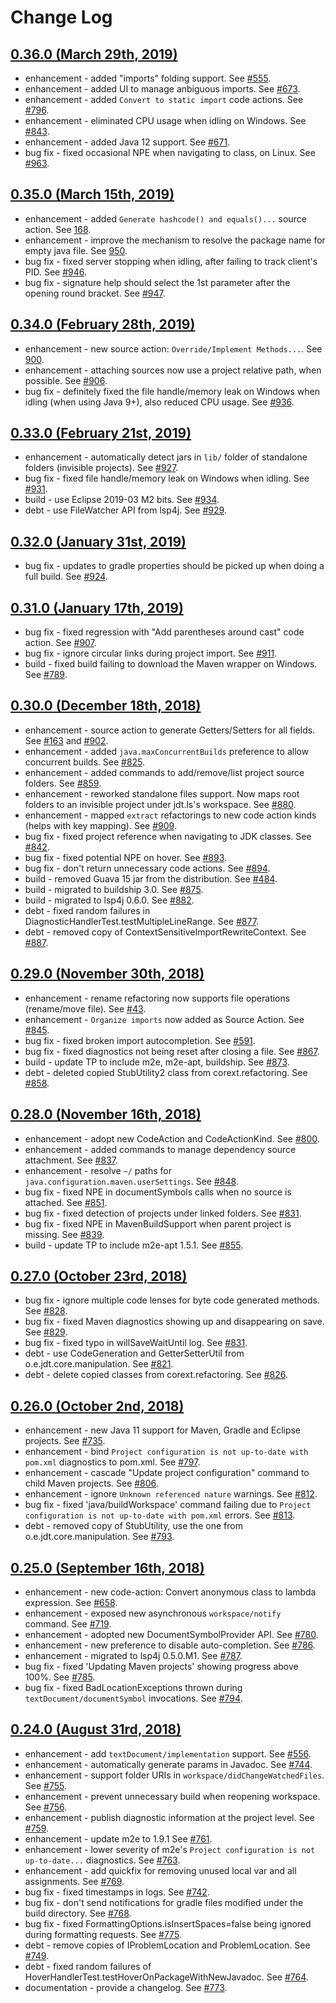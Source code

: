 # Change Log

## [0.36.0 (March 29th, 2019)](https://github.com/eclipse/eclipse.jdt.ls/milestone/53?closed=1)
* enhancement - added "imports" folding support. See [#555](https://github.com/redhat-developer/vscode-java/issues/555).
* enhancement - added UI to manage anbiguous imports. See [#673](https://github.com/redhat-developer/vscode-java/issues/673).
* enhancement - added `Convert to static import` code actions. See [#796](https://github.com/redhat-developer/vscode-java/issues/796).
* enhancement - eliminated CPU usage when idling on Windows. See [#843](https://github.com/redhat-developer/vscode-java/pull/843).
* enhancement - added Java 12 support. See [#671](https://github.com/redhat-developer/vscode-java/issues/671).
* bug fix - fixed occasional NPE when navigating to class, on Linux. See [#963](https://github.com/eclipse/eclipse.jdt.ls/issues/963).

## [0.35.0 (March 15th, 2019)](https://github.com/eclipse/eclipse.jdt.ls/milestone/52?closed=1)
* enhancement - added `Generate hashcode() and equals()...` source action. See [168](https://github.com/eclipse/eclipse.jdt.ls/issues/168).
* enhancement - improve the mechanism to resolve the package name for empty java file. See [950](https://github.com/eclipse/eclipse.jdt.ls/pull/950).
* bug fix - fixed server stopping when idling, after failing to track client's PID. See [#946](https://github.com/eclipse/eclipse.jdt.ls/issues/946).
* bug fix - signature help should select the 1st parameter after the opening round bracket. See [#947](https://github.com/eclipse/eclipse.jdt.ls/issues/947).

## [0.34.0 (February 28th, 2019)](https://github.com/eclipse/eclipse.jdt.ls/milestone/51?closed=1)
* enhancement - new source action: `Override/Implement Methods...`. See [900](https://github.com/eclipse/eclipse.jdt.ls/issues/900).
* enhancement - attaching sources now use a project relative path, when possible. See [#906](https://github.com/eclipse/eclipse.jdt.ls/issues/906).
* bug fix - definitely fixed the file handle/memory leak on Windows when idling (when using Java 9+), also reduced CPU usage. See [#936](https://github.com/eclipse/eclipse.jdt.ls/pull/936).

## [0.33.0 (February 21st, 2019)](https://github.com/eclipse/eclipse.jdt.ls/milestone/50?closed=1)
* enhancement - automatically detect jars in `lib/` folder of standalone folders (invisible projects). See [#927](https://github.com/eclipse/eclipse.jdt.ls/pull/927).
* bug fix - fixed file handle/memory leak on Windows when idling. See [#931](https://github.com/eclipse/eclipse.jdt.ls/pull/931).
* build - use Eclipse 2019-03 M2 bits. See [#934](https://github.com/eclipse/eclipse.jdt.ls/pull/934).
* debt - use FileWatcher API from lsp4j. See [#929](https://github.com/eclipse/eclipse.jdt.ls/pull/929).

## [0.32.0 (January 31st, 2019)](https://github.com/eclipse/eclipse.jdt.ls/milestone/49?closed=1)
* bug fix - updates to gradle properties should be picked up when doing a full build. See [#924](https://github.com/eclipse/eclipse.jdt.ls/pull/924).

## [0.31.0 (January 17th, 2019)](https://github.com/eclipse/eclipse.jdt.ls/milestone/48?closed=1)
* bug fix - fixed regression with "Add parentheses around cast" code action. See [#907](https://github.com/eclipse/eclipse.jdt.ls/issues/907).
* bug fix - ignore circular links during project import. See [#911](https://github.com/eclipse/eclipse.jdt.ls/pull/911).
* build - fixed build failing to download the Maven wrapper on Windows. See [#789](https://github.com/eclipse/eclipse.jdt.ls/issues/789).

## [0.30.0 (December 18th, 2018)](https://github.com/eclipse/eclipse.jdt.ls/milestone/47?closed=1)
* enhancement - source action to generate Getters/Setters for all fields. See [#163](https://github.com/eclipse/eclipse.jdt.ls/issues/163) and [#902](https://github.com/eclipse/eclipse.jdt.ls/issues/902).
* enhancement - added `java.maxConcurrentBuilds` preference to allow concurrent builds. See [#825](https://github.com/eclipse/eclipse.jdt.ls/issues/825).
* enhancement - added commands to add/remove/list project source folders. See [#859](https://github.com/eclipse/eclipse.jdt.ls/pull/859).
* enhancement - reworked standalone files support. Now maps root folders to an invisible project under jdt.ls's workspace. See [#880](https://github.com/eclipse/eclipse.jdt.ls/pull/880).
* enhancement - mapped `extract` refactorings to new code action kinds (helps with key mapping). See [#909](https://github.com/eclipse/eclipse.jdt.ls/pull/909).
* bug fix - fixed project reference when navigating to JDK classes. See [#842](https://github.com/eclipse/eclipse.jdt.ls/issues/842).
* bug fix - fixed potential NPE on hover. See [#893](https://github.com/eclipse/eclipse.jdt.ls/pull/893).
* bug fix - don't return unnecessary code actions. See [#894](https://github.com/eclipse/eclipse.jdt.ls/issues/894).
* build - removed Guava 15 jar from the distribution. See [#484](https://github.com/eclipse/eclipse.jdt.ls/issues/484).
* build - migrated to buildship 3.0. See [#875](https://github.com/eclipse/eclipse.jdt.ls/issues/875).
* build - migrated to lsp4j 0.6.0. See [#882](https://github.com/eclipse/eclipse.jdt.ls/issues/882).
* debt - fixed random failures in DiagnosticHandlerTest.testMultipleLineRange. See [#877](https://github.com/eclipse/eclipse.jdt.ls/issues/877).
* debt - removed copy of ContextSensitiveImportRewriteContext. See [#887](https://github.com/eclipse/eclipse.jdt.ls/pull/887).

## [0.29.0 (November 30th, 2018)](https://github.com/eclipse/eclipse.jdt.ls/milestone/46?closed=1)
* enhancement - rename refactoring now supports file operations (rename/move file). See [#43](https://github.com/eclipse/eclipse.jdt.ls/issues/43).
* enhancement - `Organize imports` now added as Source Action. See [#845](https://github.com/eclipse/eclipse.jdt.ls/issues/845).
* bug fix - fixed broken import autocompletion. See [#591](https://github.com/eclipse/eclipse.jdt.ls/issues/591).
* bug fix - fixed diagnostics not being reset after closing a file. See [#867](https://github.com/eclipse/eclipse.jdt.ls/issues/867).
* build - update TP to include m2e, m2e-apt, buildship. See [#873](https://github.com/eclipse/eclipse.jdt.ls/issues/873).
* debt - deleted copied StubUtility2 class from corext.refactoring. See [#858](https://github.com/eclipse/eclipse.jdt.ls/pull/858).

## [0.28.0 (November 16th, 2018)](https://github.com/eclipse/eclipse.jdt.ls/milestone/45?closed=1)
* enhancement - adopt new CodeAction and CodeActionKind. See [#800](https://github.com/eclipse/eclipse.jdt.ls/pull/800).
* enhancement - added commands to manage dependency source attachment. See [#837](https://github.com/eclipse/eclipse.jdt.ls/pull/837).
* enhancement - resolve `~/` paths for `java.configuration.maven.userSettings`. See [#848](https://github.com/eclipse/eclipse.jdt.ls/issues/848).
* bug fix - fixed NPE in documentSymbols calls when no source is attached. See [#851](https://github.com/eclipse/eclipse.jdt.ls/pull/851).
* bug fix - fixed detection of projects under linked folders. See [#831](https://github.com/eclipse/eclipse.jdt.ls/pulls/836).
* bug fix - fixed NPE in MavenBuildSupport when parent project is missing. See [#839](https://github.com/eclipse/eclipse.jdt.ls/pull/839).
* build - update TP to include m2e-apt 1.5.1. See [#855](https://github.com/eclipse/eclipse.jdt.ls/issues/855).

## [0.27.0 (October 23rd, 2018)](https://github.com/eclipse/eclipse.jdt.ls/milestone/44?closed=1)
* bug fix - ignore multiple code lenses for byte code generated methods. See [#828](https://github.com/eclipse/eclipse.jdt.ls/pull/828).
* bug fix - fixed Maven diagnostics showing up and disappearing on save. See [#829](https://github.com/eclipse/eclipse.jdt.ls/pull/829).
* bug fix - fixed typo in willSaveWaitUntil log. See [#831](https://github.com/eclipse/eclipse.jdt.ls/pulls/831).
* debt - use CodeGeneration and GetterSetterUtil from o.e.jdt.core.manipulation. See [#821](https://github.com/eclipse/eclipse.jdt.ls/pull/821).
* debt - delete copied classes from corext.refactoring. See [#826](https://github.com/eclipse/eclipse.jdt.ls/pull/826).

## [0.26.0 (October 2nd, 2018)](https://github.com/eclipse/eclipse.jdt.ls/issues?q=is%3Aclosed+milestone%3A%22End+September+2018%22)
* enhancement - new Java 11 support for Maven, Gradle and Eclipse projects. See [#735](https://github.com/eclipse/eclipse.jdt.ls/issues/735).
* enhancement - bind `Project configuration is not up-to-date with pom.xml` diagnostics to pom.xml. See [#797](https://github.com/eclipse/eclipse.jdt.ls/issues/797).
* enhancement - cascade "Update project configuration" command to child Maven projects. See [#806](https://github.com/eclipse/eclipse.jdt.ls/pull/806).
* enhancement - ignore `Unknown referenced nature` warnings. See [#812](https://github.com/eclipse/eclipse.jdt.ls/issues/812).
* bug fix - fixed 'java/buildWorkspace' command failing due to `Project configuration is not up-to-date with pom.xml` errors. See [#813](https://github.com/eclipse/eclipse.jdt.ls/issues/813).
* debt - removed copy of StubUtility, use the one from o.e.jdt.core.manipulation. See [#793](https://github.com/eclipse/eclipse.jdt.ls/pull/793).

## [0.25.0 (September 16th, 2018)](https://github.com/eclipse/eclipse.jdt.ls/issues?q=is%3Aclosed+milestone%3A%22Mid+September+2018%22)
* enhancement - new code-action: Convert anonymous class to lambda expression. See [#658](https://github.com/eclipse/eclipse.jdt.ls/issues/658).
* enhancement - exposed new asynchronous `workspace/notify` command. See [#719](https://github.com/eclipse/eclipse.jdt.ls/issues/719).
* enhancement - adopted new DocumentSymbolProvider API. See [#780](https://github.com/eclipse/eclipse.jdt.ls/issues/780).
* enhancement - new preference to disable auto-completion. See [#786](https://github.com/eclipse/eclipse.jdt.ls/pull/786).
* enhancement - migrated to lsp4j 0.5.0.M1. See [#787](https://github.com/eclipse/eclipse.jdt.ls/issues/787).
* bug fix - fixed 'Updating Maven projects' showing progress above 100%. See [#785](https://github.com/eclipse/eclipse.jdt.ls/pull/785).
* bug fix - fixed BadLocationExceptions thrown during `textDocument/documentSymbol` invocations. See [#794](https://github.com/eclipse/eclipse.jdt.ls/issues/794).

## [0.24.0 (August 31rd, 2018)](https://github.com/eclipse/eclipse.jdt.ls/issues?q=is%3Aclosed+milestone%3A%22End+August+2018%22)
* enhancement - add `textDocument/implementation` support. See [#556](https://github.com/eclipse/eclipse.jdt.ls/issues/556).
* enhancement - automatically generate params in Javadoc. See [#744](https://github.com/eclipse/eclipse.jdt.ls/pull/744).
* enhancement - support folder URIs in `workspace/didChangeWatchedFiles`. See [#755](https://github.com/eclipse/eclipse.jdt.ls/pull/755).
* enhancement - prevent unnecessary build when reopening workspace. See [#756](https://github.com/eclipse/eclipse.jdt.ls/pull/756).
* enhancement - publish diagnostic information at the project level. See [#759](https://github.com/eclipse/eclipse.jdt.ls/pull/759).
* enhancement - update m2e to 1.9.1 See [#761](https://github.com/eclipse/eclipse.jdt.ls/issues/761).
* enhancement - lower severity of m2e's `Project configuration is not up-to-date...` diagnostics. See [#763](https://github.com/eclipse/eclipse.jdt.ls/issues/763).
* enhancement - add quickfix for removing unused local var and all assignments. See [#769](https://github.com/eclipse/eclipse.jdt.ls/issues/769).
* bug fix - fixed timestamps in logs. See [#742](https://github.com/eclipse/eclipse.jdt.ls/issues/742).
* bug fix - don't send notifications for gradle files modified under the build directory. See [#768](https://github.com/eclipse/eclipse.jdt.ls/issues/768).
* bug fix - fixed FormattingOptions.isInsertSpaces=false being ignored during formatting requests. See [#775](https://github.com/eclipse/eclipse.jdt.ls/issues/775).
* debt - remove copies of IProblemLocation and ProblemLocation. See [#749](https://github.com/eclipse/eclipse.jdt.ls/pull/749).
* debt - fixed random failures of HoverHandlerTest.testHoverOnPackageWithNewJavadoc. See [#764]( https://github.com/eclipse/eclipse.jdt.ls/issues/764).
* documentation - provide a changelog. See [#773](https://github.com/eclipse/eclipse.jdt.ls/issues/773).

